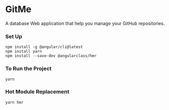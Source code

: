 # GitMe
A database Web application that help you manage your GitHub repositories.
### Set Up
```
npm install -g @angular/cli@latest
npm install yarn
npm install --save-dev @angularclass/hmr
```
### To Run the Project
```
yarn
```
### Hot Module Replacement
```
yarn hmr
```
